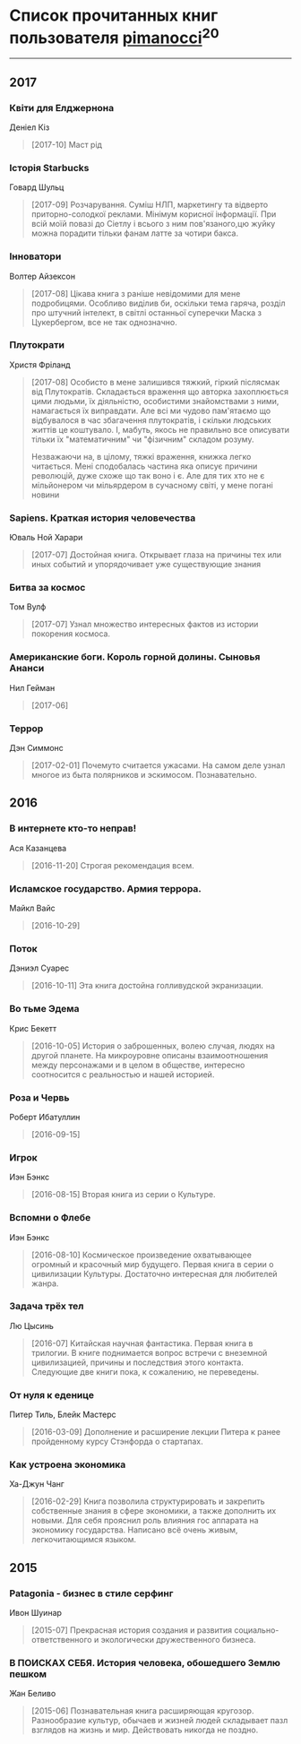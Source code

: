 # Список прочитанных книг пользователя [pimanocci](https://plus.google.com/117124011531379579265)<sup>20</sup>
---

## 2017

### Квіти для Елджернона
Деніел Кіз
> [2017-10] Маст рід


### Історія Starbucks
Говард Шульц
> [2017-09] Розчарування. Суміш НЛП, маркетингу та відверто приторно-солодкої реклами. Мінімум корисної інформації. При всій моїй повазі до Сіетлу і всього з ним пов'язаного,цю жуйку можна порадити тільки фанам латте за чотири бакса.


### Інноватори
Волтер Айзексон
> [2017-08] Цікава книга з раніше невідомими для мене подробицями. Особливо виділив би, оскільки тема гаряча, розділ про штучний інтелект, в світлі останньої суперечки Маска з Цукербергом, все не так однозначно.


### Плутократи
Христя Фріланд
> [2017-08] Особисто в мене залишився тяжкий, гіркий післясмак від Плутократів. Складається враження що авторка захоплюється цими людьми, їх діяльністю, особистими знайомствами з ними, намагається їх виправдати. Але всі ми чудово пам'ятаємо що відбувалося в час збагачення плутократів, і скільки людських життів це коштувало. І, мабуть, якось не правильно все описувати тільки їх "математичним" чи "фізичним" складом розуму. 
> 
> Незважаючи на, в цілому, тяжкі враження, книжка легко читається. Мені сподобалась частина яка описує причини революцій, дуже схоже що так воно і є. Але для тих хто не є мільйонером чи мільярдером в сучасному світі, у мене погані новини


### Sapiens. Краткая история человечества
Юваль Ной Харари
> [2017-07] Достойная книга. Открывает глаза на причины тех или иных событий и упорядочивает уже существующие знания


### Битва за космос
Том Вулф
> [2017-07] Узнал множество интересных фактов из истории покорения космоса.


### Американские боги. Король горной долины. Сыновья Ананси
Нил Гейман
> [2017-06] 


### Террор
Дэн Симмонс
> [2017-02-01] Почемуто считается ужасами. На самом деле узнал многое из быта полярников и эскимосом. Познавательно.



## 2016

### В интернете кто-то неправ!
Ася Казанцева
> [2016-11-20] Строгая рекомендация всем.


### Исламское государство. Армия террора.
Майкл Вайс
> [2016-10-29] 


### Поток
Дэниэл Суарес
> [2016-10-11] Эта книга достойна голливудской экранизации.


### Во тьме Эдема
Крис Бекетт
> [2016-10-05] История о заброшенных, волею случая, людях на другой планете. На микроуровне описаны взаимоотношения между персонажами и в целом в обществе, интересно соотносится с реальностью и нашей историей.


### Роза и Червь
Роберт Ибатуллин
> [2016-09-15] 


### Игрок
Иэн Бэнкс
> [2016-08-15] Вторая книга из серии о Культуре.


### Вспомни о Флебе
Иэн Бэнкс
> [2016-08-10] Космическое произведение охватывающее огромный и красочный мир будущего. Первая книга в серии о цивилизации Культуры. Достаточно интересная для любителей жанра.


### Задача трёх тел
Лю Цысинь
> [2016-07] Китайская научная фантастика. Первая книга в трилогии. В книге поднимается вопрос встречи с внеземной цивилизацией, причины и последствия этого контакта. Следующие две книги пока, к сожалению, не переведены.


### От нуля к еденице
Питер Тиль, Блейк Мастерс
> [2016-03-09] Дополнение и расширение лекции Питера к ранее пройденному курсу Стэнфорда о стартапах.


### Как устроена экономика
Ха-Джун Чанг
> [2016-02-29] Книга позволила структурировать и закрепить собственные знания в сфере экономики, а также дополнить их новыми. Для себя прояснил роль влияния гос аппарата на экономику государства. Написано всё очень живым, легкочитающимся языком.



## 2015

### Patagonia - бизнес в стиле серфинг
Ивон Шуинар
> [2015-07] Прекрасная история создания и развития социально-ответственного и экологически дружественного бизнеса.


### В ПОИСКАХ СЕБЯ. История человека, обошедшего Землю пешком
Жан Беливо
> [2015-06] Познавательная книга расширяющая кругозор. Разнообразие культур, обычаев и жизней людей складывает пазл взглядов на жизнь и мир. Действовать никогда не поздно.



